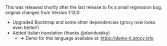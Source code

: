 This was released shortly after the last release to fix a small regression bug, original changes from Version 1.13.0:

- Upgraded Bootstrap and some other dependencies (grocy now looks even better!)
- Added Italian translation (thanks @davidoskky)
  - => Demo for this language available at: https://demo-it.grocy.info
